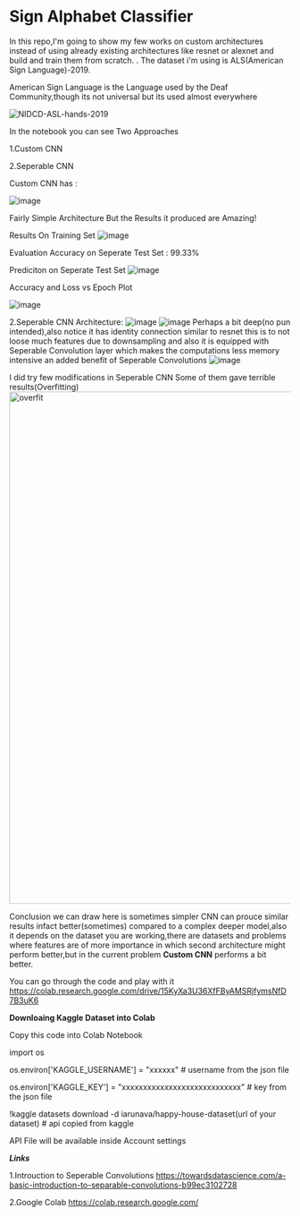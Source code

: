 # Sign Alphabet Classifier
In this repo,I'm going to show my few works on custom architectures instead of using already existing architectures like resnet or alexnet and build and train them from scratch.
.
The dataset i'm using is ALS(American Sign Language)-2019.

American Sign Language is the Language used by the Deaf Community,though its not universal but its used almost everywhere

![NIDCD-ASL-hands-2019](https://user-images.githubusercontent.com/47039231/75981172-f2bc6a00-5f09-11ea-94d6-15aa50f56980.jpg)


In the notebook you can see Two Approaches

1.Custom CNN

2.Seperable CNN

Custom CNN has :

![image](https://user-images.githubusercontent.com/47039231/75982682-277df080-5f0d-11ea-8e33-17d1d537964a.png)
 
 Fairly Simple Architecture But the Results it produced are Amazing!
 
 Results On Training Set
 ![image](https://user-images.githubusercontent.com/47039231/75982778-572cf880-5f0d-11ea-9274-b88884869d18.png)
 
 Evaluation Accuracy on Seperate Test Set : 99.33%
 
 Prediciton on Seperate Test Set
 ![image](https://user-images.githubusercontent.com/47039231/75981677-00262400-5f0b-11ea-9001-9be000f9119e.png)
 
 Accuracy and Loss vs Epoch Plot
 
 ![image](https://user-images.githubusercontent.com/47039231/75981536-b76e6b00-5f0a-11ea-868b-3fd57a753949.png)
 
 2.Seperable CNN
 Architecture:
 ![image](https://user-images.githubusercontent.com/47039231/75981941-90fcff80-5f0b-11ea-8299-79b68da05ee3.png)
 ![image](https://user-images.githubusercontent.com/47039231/75982010-ad993780-5f0b-11ea-9419-277c46becdc1.png)
 Perhaps a bit deep(no pun intended),also notice it has identity connection similar to resnet this is to not loose much features due to downsampling and also it is equipped with Seperable Convolution layer which makes the computations less memory intensive an added benefit of Seperable Convolutions
 ![image](https://user-images.githubusercontent.com/47039231/75982564-f0a7da80-5f0c-11ea-8a7c-84636d92422f.png)
 
 I did try few modifications in Seperable CNN Some of them gave terrible results(Overfitting)
 <img width="916" alt="overfit" src="https://user-images.githubusercontent.com/47039231/75983162-01a51b80-5f0e-11ea-8b63-e9ee2095f047.PNG">

Conclusion we can draw here is sometimes simpler CNN can prouce similar results infact better(sometimes) compared to a complex deeper model,also it depends on the dataset you are working,there are datasets and problems where features are of more importance in which second architecture might perform better,but in the current problem **Custom CNN** performs a bit better. 
 
 You can go through the code and play with it
 https://colab.research.google.com/drive/15KyXa3U36XfFByAMSRjfymsNfD7B3uK6
 
**Downloaing Kaggle Dataset into Colab**

Copy this code into Colab Notebook 

import os

os.environ['KAGGLE_USERNAME'] = "xxxxxx" # username from the json file

os.environ['KAGGLE_KEY'] = "xxxxxxxxxxxxxxxxxxxxxxxxxxxx" # key from the json file

!kaggle datasets download -d iarunava/happy-house-dataset(url of your dataset) # api copied from kaggle


API File will be available inside Account settings 

 ***Links***
 
 1.Introuction to Seperable Convolutions https://towardsdatascience.com/a-basic-introduction-to-separable-convolutions-b99ec3102728
 
 2.Google Colab https://colab.research.google.com/
